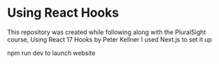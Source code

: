 # Using React Hooks

This repository was created while following along with the PluralSight course, Using React 17 Hooks by Peter Kellner
I used Next.js to set it up


npm run dev to launch website